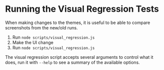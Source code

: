 # Running the Visual Regression Tests

When making changes to the themes, it is useful to be able to compare screenshots
from the new/old runs.

1. Run `node scripts/visual_regression.js`
2. Make the UI change
3. Run `node scripts/visual_regression.js`

The visual regression script accepts several arguments to control what it does,
run it with `--help` to see a summary of the available options.
